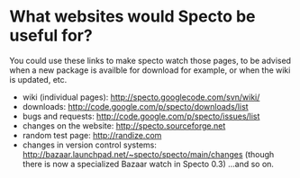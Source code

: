 # What websites would Specto be useful for? #
You could use these links to make specto watch those pages, to be advised when a new package is availble for download for example, or when the wiki is updated, etc.

  * wiki (individual pages): http://specto.googlecode.com/svn/wiki/
  * downloads: http://code.google.com/p/specto/downloads/list
  * bugs and requests: http://code.google.com/p/specto/issues/list
  * changes on the website: http://specto.sourceforge.net
  * random test page: http://randize.com
  * changes in version control systems: http://bazaar.launchpad.net/~specto/specto/main/changes (though there is now a specialized Bazaar watch in Specto 0.3)
...and so on.
